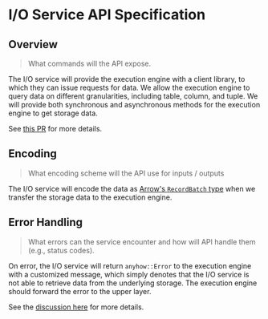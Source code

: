 # I/O Service API Specification

## Overview

> What commands will the API expose.

The I/O service will provide the execution engine with a client library, to which they can issue requests for data. We allow the execution engine to query data on different granularities, including table, column, and tuple. We will provide both synchronous and asynchronous methods for the execution engine to get storage data.

See [this PR](https://github.com/cmu-db/15721-s24-cache1/pull/2 ) for more details.

## Encoding

> What encoding scheme will the API use for inputs / outputs

The I/O service will encode the data as [Arrow's `RecordBatch` type](https://docs.rs/arrow/latest/arrow/record_batch/struct.RecordBatch.html) when we transfer the storage data to the execution engine.

## Error Handling

> What errors can the service encounter and how will API handle them (e.g., status codes).

On error, the I/O service will return `anyhow::Error` to the execution engine with a customized message, which simply denotes that the I/O service is not able to retrieve data from the underlying storage. The execution engine should forward the error to the upper layer.

See the [discussion here](https://github.com/cmu-db/15721-s24-cache1/pull/2#issuecomment-1942780360) for more details.